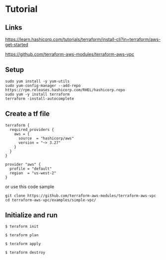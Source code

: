 # Tutorial 

## Links 

https://learn.hashicorp.com/tutorials/terraform/install-cli?in=terraform/aws-get-started

https://github.com/terraform-aws-modules/terraform-aws-vpc


## Setup 
```
sudo yum install -y yum-utils
sudo yum-config-manager --add-repo https://rpm.releases.hashicorp.com/RHEL/hashicorp.repo
sudo yum -y install terraform
terraform -install-autocomplete
```


## Create a tf file
```
terraform {
  required_providers {
    aws = {
      source  = "hashicorp/aws"
      version = "~> 3.27"
    }
  }
}

provider "aws" {
  profile = "default"
  region  = "us-west-2"
}
```

or use this code sample

```
git clone https://github.com/terraform-aws-modules/terraform-aws-vpc
cd terraform-aws-vpc/examples/simple-vpc/
```

## Initialize and run
```
$ teraform init
```

```
$ teraform plan
```

```
$ teraform apply
```

```
$ teraform destroy
```
